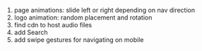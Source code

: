 1. page animations: slide left or right depending on nav direction
2. logo animation: random placement and rotation
3. find cdn to host audio files
4. add Search
5. add swipe gestures for navigating on mobile